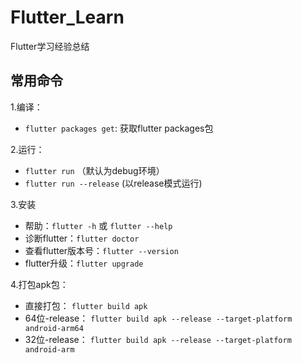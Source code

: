# Flutter_Learn

Flutter学习经验总结


## 常用命令

1.编译：
* `flutter packages get`: 获取flutter packages包

2.运行：
* `flutter run` （默认为debug环境）
* `flutter run --release` (以release模式运行)

3.安装
* 帮助：`flutter -h` 或 `flutter --help`
* 诊断flutter：`flutter doctor`
* 查看flutter版本号：`flutter --version`
* flutter升级：`flutter upgrade`

4.打包apk包：
* 直接打包：
`flutter build apk`
* 64位-release：
`flutter build apk --release --target-platform android-arm64`
* 32位-release：
`flutter build apk --release --target-platform android-arm`
